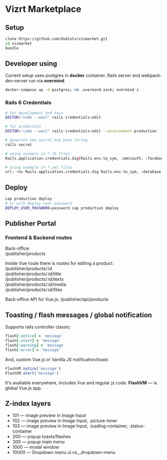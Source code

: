 # Vizrt Marketplace

## Setup
```bash
clone https://github.com/dudintv/vizmarket.git
cd vizmarket
bundle
```

## Developer using

Current setup uses postgres in **docker** container. Rails server and webpack-dev-server run via **overmind**.

```bash
docker-compose up -d postgres; rm .overmind.sock; overmind s
```

### Rails 6 Credentials

```bash
# for development and test
EDITOR="code --wait" rails credentials:edit

# for production
EDITOR="code --wait" rails credentials:edit --environment production

# generate new secret_key_base string
rails secret

# using example in *.rb files
Rails.application.credentials.dig(Rails.env.to_sym, :omniauth, :facebook, :id)

# using example in *.yml files
url: <%= Rails.application.credentials.dig Rails.env.to_sym, :database, :url %>
```

## Deploy

```bash
cap production deploy
# or with deploy user password
DEPLOY_USER_PASSWORD=password cap production deploy
```

## Publisher Portal

### Frontend & Backend routes

Back-office:  
/publisher/products

Inside Vue route there is routes for editing a product:  
/publisher/products/:id  
/publisher/products/:id/title  
/publisher/products/:id/texts  
/publisher/products/:id/media  
/publisher/products/:id/files  

Back-office API for Vue.js:
/publisher/api/products

## Toasting / flash messages / global notification

Supports rails controller classic:
```ruby
flash[:notice] = 'message'
flash[:alert] = 'message'
flash[:warning] = 'message'
flash[:error] = 'message'
```

And, custom Vue.js or Vanilla JS notification/toast:
```javascript
FlashVM.notice('message')
FlashVM.alert('message')
```
It's avaliable everywhere, includes Vue and regular js code. **FlashVM** — is global Vue.js app.

## Z-index layers
* 101 — image preview in Image Input
* 102 — image preview in Image Input, .picture-inner
* 103 — image preview in Image Input, .loading-container, .status-container 
* 200 — popup toasts/flashes
* 300 — popup main menu
* 1000 — modal window
* 10000 — Dropdown menu ul.vs__dropdown-menu
